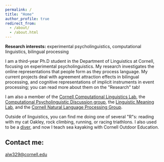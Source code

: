 ```yaml
---
permalink: /
title: "Home"
author_profile: true
redirect_from: 
  - /about/
  - /about.html
---
```


<b>Research interests:</b> experimental psycholinguistics, computational linguistics, bilingual processing

I am a third-year Ph.D student in the Department of Linguistics at Cornell, focusing on experimental psycholinguistics. My research investigates the online representations that people form as they process language. My current projects deal with agreement attraction effects in bilingual processing, and cognitive representations of implicit instruments in event processing; you can read more about them on the "Research" tab!  

I am also a member of the <a target="_blank" rel="noopener" href="https://conf.ling.cornell.edu/compling/">Cornell Computational Linguistics Lab</a>, the <a target="_blank" rel="noopener" href="https://c-psyd.github.io/">Computational Psycholinguistic Discussion group</a>, the <a target="_blank" rel="noopener" href="https://lime-lab-cornell.github.io/">Linguistic Meaning Lab</a>, and the <a target="_blank" rel="noopner" href="https://nlp.cornell.edu/">Cornell Natural Language Processing Group</a>.

Outside of linguistics, you can find me doing one of several "R"s: reading with my cat Oakley, rock climbing, running, or racing triathlons. I also used to be a <a target="_blank" rel="noopener" href="https://secure.meetcontrol.com/divemeets/system/profile.php?number=24901">diver</a>, and now I teach sea kayaking with Cornell Outdoor Education.


## Contact me:

[alw329@cornell.edu](mailto:alw329@cornell.edu)
